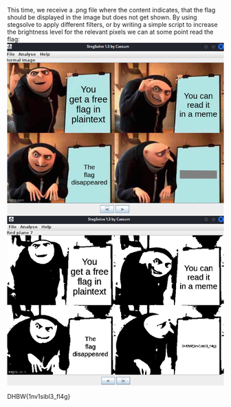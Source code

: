 This time, we receive a .png file where the content indicates, that the flag should be displayed in the image but does not get shown. By using stegsolve to apply different filters, or by writing a simple script to increase the brightness level for the relevant pixels we can at some point read the flag:  
![stegsolve](/images/stegsolve.png?raw=true "stegsolve")  
![stegsolve](/images/stegsolve2.png?raw=true "stegsolve")  
  
  
DHBW{1nv1sibl3_fl4g}  

